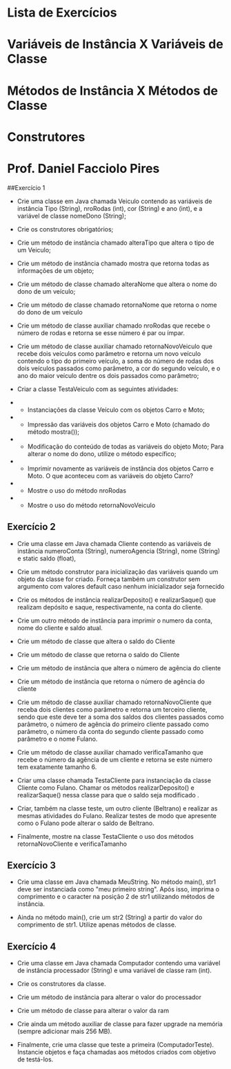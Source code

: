 # Lista de Exercícios
# Variáveis de Instância X Variáveis de Classe
# Métodos de Instância X Métodos de Classe
# Construtores
# Prof. Daniel Facciolo Pires

##Exercício 1

+ Crie uma classe em Java chamada Veiculo contendo as variáveis de instância Tipo (String), nroRodas (int), cor (String) e ano (int), e a variável de classe nomeDono (String);

+ Crie os construtores obrigatórios;

+ Crie um método de instância chamado alteraTipo que altera o tipo de um Veiculo;

+ Crie um método de instância chamado mostra que retorna todas as informações de um objeto;

+ Crie um método de classe chamado alteraNome que altera o nome do dono de um veículo;

+ Crie um método de classe chamado retornaNome que retorna o nome do dono de um veículo

+ Crie um método de classe auxiliar chamado nroRodas que recebe o número de rodas e retorna se esse número é par ou ímpar.

+ Crie um método de classe auxiliar chamado retornaNovoVeiculo que recebe dois veículos como parâmetro e retorna um novo veículo contendo o tipo do primeiro veículo, a soma do número de rodas dos dois veículos passados como parâmetro, a cor do segundo veículo, e o ano do maior veículo dentre os dois passados como parâmetro;

+ Criar a classe TestaVeiculo com as seguintes atividades:

+ + Instanciações da classe Veículo com os objetos Carro e Moto;

+ + Impressão das variáveis dos objetos Carro e Moto (chamado do método mostra());

+ + Modificação do conteúdo de todas as variáveis do objeto Moto; Para alterar o nome do dono, utilize o método específico;

+ + Imprimir novamente as variáveis de instância dos objetos Carro e Moto. O que aconteceu com as variáveis do objeto Carro?

+ + Mostre o uso do método nroRodas

+ + Mostre o uso do método retornaNovoVeiculo

## Exercício 2

+ Crie uma classe em Java chamada Cliente contendo as variáveis de instância numeroConta (String), numeroAgencia (String), nome (String) e static saldo (float),

+ Crie um método construtor para inicialização das variáveis quando um objeto da classe for criado. Forneça também um construtor sem argumento com valores default caso nenhum inicializador seja fornecido

+ Crie os métodos de instância realizarDeposito() e realizarSaque() que realizam depósito e saque, respectivamente, na conta do cliente.

+ Crie um outro método de instância para imprimir o numero da conta, nome do cliente e saldo atual.

+ Crie um método de classe que altera o saldo do Cliente

+ Crie um método de classe que retorna o saldo do Cliente

+ Crie um método de instância que altera o número de agência do cliente

+ Crie um método de instância que retorna o número de agência do cliente

+ Crie um método de classe auxiliar chamado retornaNovoCliente que receba dois clientes como parâmetro e retorna um terceiro cliente, sendo que este deve ter a soma dos saldos dos clientes passados como parâmetro, o número de agência do primeiro cliente passado como parâmetro, o número da conta do segundo cliente passado como parâmetro e o nome Fulano.

+ Crie um método de classe auxiliar chamado verificaTamanho que recebe o número da agência de um cliente e retorna se este número tem exatamente tamanho 6.

+ Criar uma classe chamada TestaCliente para instanciação da classe Cliente como Fulano. Chamar os métodos realizarDeposito() e realizarSaque() nessa classe para que o saldo seja modificado .

+ Criar, também na classe teste, um outro cliente (Beltrano) e realizar as mesmas atividades do Fulano. Realizar testes de modo que apresente como o Fulano pode alterar o saldo de Beltrano.

+ Finalmente, mostre na classe TestaCliente o uso dos métodos retornaNovoCliente e verificaTamanho

## Exercício 3

+ Crie uma classe em Java chamada MeuString. No método main(), str1 deve ser instanciada como "meu primeiro string". Após isso, imprima o comprimento e o caracter na posição 2 de str1 utilizando métodos de instância.

+ Ainda no método main(), crie um str2 (String) a partir do valor do comprimento de str1.  Utilize apenas métodos de classe.

## Exercício 4

+ Crie uma classe em Java chamada Computador contendo uma variável de instância processador (String) e uma variável de classe ram (int).

+ Crie os construtores da classe.

+ Crie um método de instância para alterar o valor do processador

+ Crie um método de classe para alterar o valor da ram

+ Crie ainda um método auxiliar de classe para fazer upgrade na memória (sempre adicionar mais 256 MB).

+ Finalmente, crie uma classe que teste a primeira (ComputadorTeste). Instancie objetos e faça chamadas aos métodos criados com objetivo de testá-los.
